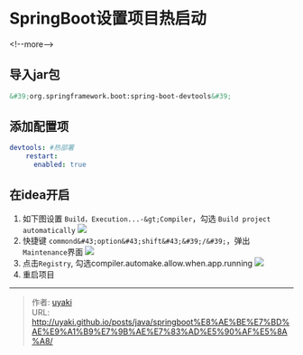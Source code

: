 # SpringBoot设置项目热启动


&lt;!--more--&gt;

## 导入jar包
```markdown
&#39;org.springframework.boot:spring-boot-devtools&#39;
```
## 添加配置项
```yaml
devtools: #热部署
    restart:
      enabled: true
```

## 在idea开启
1. 如下图设置 `Build，Execution...-&gt;Compiler`，勾选 `Build project automatically`
![](https://cdn.jsdelivr.net/gh/uyaki/pic-cloud/img/20200223011604.png)
2. 快捷键 `commond&#43;option&#43;shift&#43;&#39;/&#39;`，弹出`Maintenance`界面
![](https://cdn.jsdelivr.net/gh/uyaki/pic-cloud/img/20200223011708.png)
3. 点击`Registry`, 勾选compiler.automake.allow.when.app.running
![](https://cdn.jsdelivr.net/gh/uyaki/pic-cloud/img/20200223011808.png)
4. 重启项目



---

> 作者: [uyaki](https://www.github.com/uyaki)  
> URL: http://uyaki.github.io/posts/java/springboot%E8%AE%BE%E7%BD%AE%E9%A1%B9%E7%9B%AE%E7%83%AD%E5%90%AF%E5%8A%A8/  

